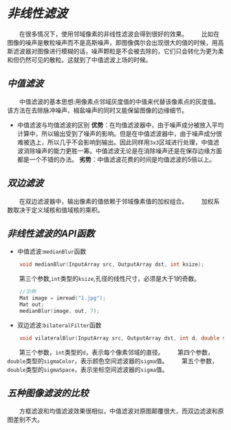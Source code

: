 # ***非线性滤波***
&ensp;&ensp;&ensp;&ensp;在很多情况下，使用邻域像素的非线性滤波会得到很好的效果。
&ensp;&ensp;&ensp;&ensp;比如在图像的噪声是散粒噪声而不是高斯噪声，即图像偶尔会出现很大的值的时候，用高斯滤波器对图像进行模糊的话，噪声颗粒是不会被去除的，它们只会转化为更为柔和但仍然可见的散粒。这就到了中值滤波上场的时候。
## ***中值滤波***
&ensp;&ensp;&ensp;&ensp;中值滤波的基本思想:用像素点邻域灰度值的中值来代替该像素点的灰度值。该方法在去除脉冲噪声、椒盐噪声的同时又能保留图像的边缘细节。
- 中值滤波与均值滤波的区别
**优势**：在均值滤波器中，由于噪声成分被放入平均计算中，所以输出受到了噪声的影响。但是在中值滤波器中，由于噪声成分很难被选上，所以几乎不会影响到输出。因此同样用``3x3``区域进行处理，中值滤波消除噪声的能力更胜一筹。中值滤波无论是在消除噪声还是在保存边缘方面都是一个不错的办法。
**劣势**：中值滤波花费的时间是均值滤波的5倍以上。

## ***双边滤波***
&ensp;&ensp;&ensp;&ensp;在双边滤波器中，输出像素的值依赖于邻域像素值的加权组合。
&ensp;&ensp;&ensp;&ensp;加权系数取决于定义域核和值域核的乘积。

## ***非线性滤波的API函数***
- 中值滤波:``medianBlur``函数
```c
    void medianBlur(InputArray src, OutputArray dst, int ksize);
```
&ensp;&ensp;&ensp;&ensp;第三个参数,``int``类型的``ksize``,孔径的线性尺寸，必须是大于1的奇数。
```c
    //示例
    Mat image = imread("1.jpg");
    Mat out;
    medianBlur(image, out, 7);
```
- 双边滤波:``bilateralFilter``函数
```c
    void vilateralBlur(InputArray src, OutputArray dst, int d, double sigmaColor, double sigmaSpace, int borderType=BORDER_DEFAULT);
```
&ensp;&ensp;&ensp;&ensp;第三个参数，``int``类型的``d``，表示每个像素邻域的直径。
&ensp;&ensp;&ensp;&ensp;第四个参数，``double``类型的``sigmaColor``，表示颜色空间滤波器的``sigma``值。
&ensp;&ensp;&ensp;&ensp;第五个参数，``double``类型的``sigmaSpace``，表示坐标空间滤波器的``sigma``值。

## ***五种图像滤波的比较***
&ensp;&ensp;&ensp;&ensp;方框滤波和均值滤波效果很相似，中值滤波对原图颠覆很大，而双边滤波和原图差别不大。
